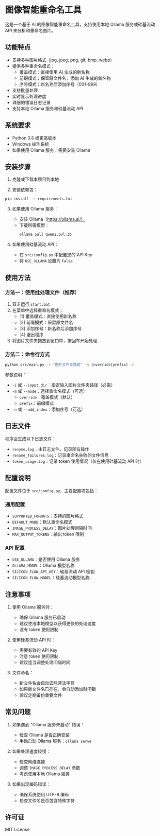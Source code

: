 # 图像智能重命名工具

这是一个基于 AI 的图像智能重命名工具，支持使用本地 Ollama 服务或硅基流动 API 来分析和重命名图片。

## 功能特点

- 支持多种图片格式（jpg, jpeg, png, gif, bmp, webp）
- 提供多种重命名模式：
  - 覆盖模式：直接使用 AI 生成的新名称
  - 前缀模式：保留原文件名，添加 AI 生成的新名称
  - 序号模式：新名称后添加序号（001-999）
- 支持批量处理
- 实时显示处理进度
- 详细的错误日志记录
- 支持本地 Ollama 服务和硅基流动 API

## 系统要求

- Python 3.8 或更高版本
- Windows 操作系统
- 如果使用 Ollama 服务，需要安装 Ollama

## 安装步骤

1. 克隆或下载本项目到本地

2. 安装依赖包：
```bash
pip install -r requirements.txt
```

3. 如果使用 Ollama 服务：
   - 安装 Ollama（https://ollama.ai/）
   - 下载所需模型：
     ```bash
     ollama pull qwen2.5vl:3b
     ```

4. 如果使用硅基流动 API：
   - 在 `src/config.py` 中配置您的 API Key
   - 将 `USE_OLLAMA` 设置为 `False`

## 使用方法

### 方法一：使用批处理文件（推荐）

1. 双击运行 `start.bat`
2. 在菜单中选择重命名模式：
   - [1] 覆盖模式：直接使用新名称
   - [2] 前缀模式：保留原文件名
   - [3] 添加序号：新名称后添加序号
   - [4] 退出程序
3. 将图片文件夹拖放到窗口中，按回车开始处理

### 方法二：命令行方式

```bash
python src/main.py -i "图片文件夹路径" -m [override|prefix] -n
```

参数说明：
- `-i` 或 `--input_dir`：指定输入图片文件夹路径（必需）
- `-m` 或 `--mode`：选择重命名模式（可选）
  - `override`：覆盖模式（默认）
  - `prefix`：前缀模式
- `-n` 或 `--add_index`：添加序号（可选）

## 日志文件

程序会生成以下日志文件：
- `rename.log`：主日志文件，记录所有操作
- `rename_failures.log`：记录重命名失败的文件信息
- `token_usage.log`：记录 token 使用情况（仅在使用硅基流动 API 时）

## 配置说明

配置文件位于 `src/config.py`，主要配置项包括：

### 通用配置
- `SUPPORTED_FORMATS`：支持的图片格式
- `DEFAULT_MODE`：默认重命名模式
- `IMAGE_PROCESS_DELAY`：图片处理间隔时间
- `MAX_OUTPUT_TOKENS`：输出 token 限制

### API 配置
- `USE_OLLAMA`：是否使用 Ollama 服务
- `OLLAMA_MODEL`：Ollama 模型名称
- `SILICON_FLOW_API_KEY`：硅基流动 API 密钥
- `SILICON_FLOW_MODEL`：硅基流动模型名称

## 注意事项

1. 使用 Ollama 服务时：
   - 确保 Ollama 服务已启动
   - 建议使用本地模型以获得更快的处理速度
   - 没有 token 使用限制

2. 使用硅基流动 API 时：
   - 需要有效的 API Key
   - 注意 token 使用限制
   - 建议适当调整处理间隔时间

3. 文件命名：
   - 新文件名会自动去除非法字符
   - 如果新文件名已存在，会自动添加时间戳
   - 建议定期备份重要文件

## 常见问题

1. 如果遇到 "Ollama 服务未启动" 错误：
   - 检查 Ollama 是否正确安装
   - 手动启动 Ollama 服务：`ollama serve`

2. 如果处理速度较慢：
   - 检查网络连接
   - 调整 `IMAGE_PROCESS_DELAY` 参数
   - 考虑使用本地 Ollama 服务

3. 如果出现编码错误：
   - 确保系统使用 UTF-8 编码
   - 检查文件名是否包含特殊字符

## 许可证

MIT License 